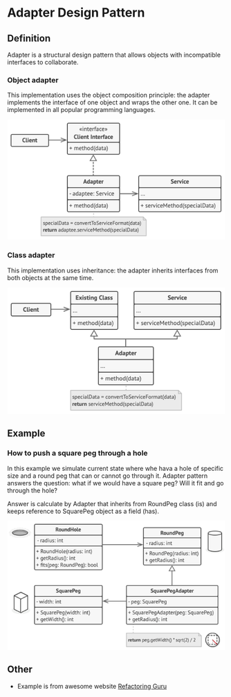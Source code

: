 # Adapter Design Pattern

## Definition

Adapter is a structural design pattern that allows objects with incompatible interfaces to collaborate.

### Object adapter
This implementation uses the object composition principle: the adapter implements the interface of one object and wraps the other one. It can be implemented in all popular programming languages.

![img_1.png](src/img_1.png)

### Class adapter
This implementation uses inheritance: the adapter inherits interfaces from both objects at the same time.

![img_2.png](src/img_2.png)

## Example
### How to push a square peg through a hole

In this example we simulate current state where whe hava a hole of specific size and a round peg that can or cannot go through it.
Adapter pattern answers the question: what if we would have a square peg? Will it fit and go through the hole?

Answer is calculate by Adapter that inherits from RoundPeg class (is) and keeps reference to SquarePeg object as a field (has).

![img.png](src/img.png)

## Other

- Example is from awesome website [Refactoring Guru](https://refactoring.guru)



